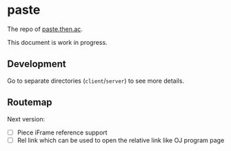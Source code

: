 # paste

The repo of [paste.then.ac](https://paste.then.ac).

This document is work in progress.

## Development

Go to separate directories (`client`/`server`) to see more details.

## Routemap

Next version:
- [ ] Piece iFrame reference support
- [ ] Rel link which can be used to open the relative link like OJ program page
